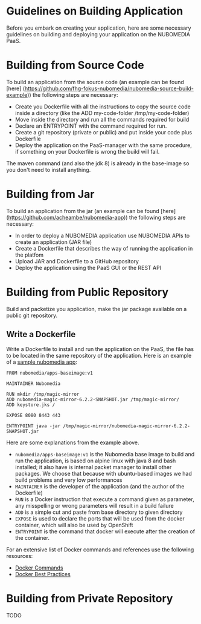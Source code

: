 # Guidelines on Building Application
Before you embark on creating your application, here are some necessary guidelines on building and deploying your application on the NUBOMEDIA PaaS. 

# Building from Source Code

To build an application from the source code (an example can be found [here] (https://github.com/fhg-fokus-nubomedia/nubomedia-source-build-example)) the following steps are necessary:
* Create you Dockerfile with all the instructions to copy the source code inside a directory (like the ADD my-code-folder /tmp/my-code-folder)
* Move inside the directory and run all the commands required for build
* Declare an ENTRYPOINT with the command required for run.
* Create a git repository (private or public) and put inside your code plus Dockerfile
* Deploy the application on the PaaS-manager with the same procedure, if something on your Dockerfile is wrong the build will fail.

The maven command (and also the jdk 8) is already in the base-image so you don't need to install anything.

# Building from Jar
To build an application from the jar (an example can be found [here] (https://github.com/acheambe/nubomedia-app)) the following steps are necessary:

* In order to deploy a NUBOMEDIA application use NUBOMEDIA APIs to create an application (JAR file)
* Create a Dockerfile that describes the way of running the application in the platfom
* Upload JAR and Dockerfile to a GitHub repository
* Deploy the application using the PaaS GUI or the REST API

# Building from Public Repository
Build and packetize you application, make the jar package available on a public git repository.

## Write a Dockerfile
Write a Dockerfile to install and run the application on the PaaS, the file has to be located in the same repository of the application. Here is an example of a [sample nubomedia app](https://github.com/acheambe/nubomedia-app):

```
FROM nubomedia/apps-baseimage:v1

MAINTAINER Nubomedia

RUN mkdir /tmp/magic-mirror
ADD nubomedia-magic-mirror-6.2.2-SNAPSHOT.jar /tmp/magic-mirror/
ADD keystore.jks /

EXPOSE 8080 8443 443

ENTRYPOINT java -jar /tmp/magic-mirror/nubomedia-magic-mirror-6.2.2-SNAPSHOT.jar

```

Here are some explanations from the example above.

* ```nubomedia/apps-baseimage:v1``` is the Nubomedia base image to build and run the application, is based on alpine linux with java 8 and bash installed; it also have is internal packet manager to install other packages. We choose that because with ubuntu-based images we had build problems and very low performances
* ```MAINTAINER``` is the developer of the application (and the author of the Dockerfile)
* ``` RUN ``` is a Docker instruction that execute a command given as parameter, any misspelling or wrong parameters will result in a build failure
* ```ADD``` is a simple cut and paste from base directory to given directory
* ```EXPOSE``` is used to declare the ports that will be used from the docker container, which will also be used by OpenShift
* ```ENTRYPOINT``` is the command that docker will execute after the creation of the container.

For an extensive list of Docker commands and references use the following resources:
* [Docker Commands](https://docs.docker.com/v1.8/reference/builder/)
* [Docker Best Practices](https://docs.docker.com/engine/articles/dockerfile_best-practices/)

# Building from Private Repository
TODO


